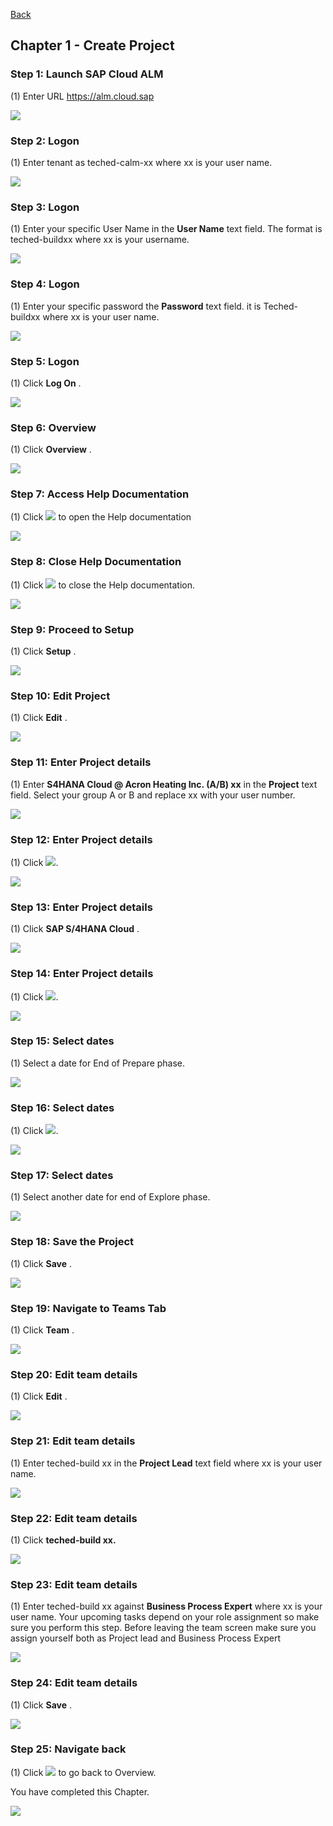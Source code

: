 [Back](/README.md)

## Chapter 1 \- Create Project

### Step 1: Launch SAP Cloud ALM



\(1\) Enter URL https://alm.cloud.sap

![](Markdown_files/img_0.png)



### Step 2: Logon



\(1\) Enter tenant as teched\-calm\-xx where xx is your user name.

![](Markdown_files/img_000.png)



### Step 3: Logon



\(1\) Enter your specific User Name in the  **User Name**  text field. The format is teched\-buildxx where xx is your username.

![](Markdown_files/img_001.png)



### Step 4: Logon



\(1\) Enter your specific password the  **Password**  text field. it is Teched\-buildxx where xx is your user name.

![](Markdown_files/img_002.png)



### Step 5: Logon



\(1\) Click  **Log On** .

![](Markdown_files/img_003.png)



### Step 6: Overview



\(1\) Click  **Overview** .

![](Markdown_files/img_004.png)



### Step 7: Access Help Documentation



\(1\) Click  ![](Markdown_files/fieldicon.png) to open the Help documentation

 

![](Markdown_files/img_005.png)



### Step 8: Close Help Documentation



\(1\) Click  ![](Markdown_files/fieldicon00.png) to close the Help documentation.

![](Markdown_files/img_006.png)



### Step 9: Proceed to Setup



\(1\) Click  **Setup** .

![](Markdown_files/img_007.png)



### Step 10: Edit Project



\(1\) Click  **Edit** .

![](Markdown_files/img_008.png)



### Step 11: Enter Project details



\(1\) Enter  **S4HANA Cloud &#64; Acron Heating Inc. \(A/B\) xx**  in the  **Project**  text field. Select your group A or B and replace xx with your user number.

![](Markdown_files/img_009.png)



### Step 12: Enter Project details



\(1\) Click  ![](Markdown_files/fieldicon01.png).

![](Markdown_files/img_010.png)



### Step 13: Enter Project details



\(1\) Click  **SAP S/4HANA Cloud** .

![](Markdown_files/img_011.png)



### Step 14: Enter Project details



\(1\) Click  ![](Markdown_files/fieldicon_10.png).

![](Markdown_files/img_012.png)



### Step 15: Select dates



\(1\) Select a date for End of Prepare phase.

![](Markdown_files/img_013.png)



### Step 16: Select dates



\(1\) Click  ![](Markdown_files/fieldicon_16.png).

![](Markdown_files/img_014.png)



### Step 17: Select dates



\(1\) Select another date for end of Explore phase.

![](Markdown_files/img_015.png)



### Step 18: Save the Project



\(1\) Click  **Save** .

![](Markdown_files/img_016.png)



### Step 19: Navigate to Teams Tab



\(1\) Click  **Team** .

![](Markdown_files/img_017.png)



### Step 20: Edit team details



\(1\) Click  **Edit** .

![](Markdown_files/img_018.png)



### Step 21: Edit team details



\(1\) Enter teched\-build xx in the  **Project Lead**  text field where xx is your user name.

![](Markdown_files/img_019.png)



### Step 22: Edit team details



\(1\) Click  **teched\-build xx.** 

![](Markdown_files/img_020.png)



### Step 23: Edit team details



\(1\) Enter teched\-build xx against  **Business Process Expert** where xx is your user name. Your upcoming tasks depend on your role assignment so make sure you perform this step. Before leaving the team screen make sure you assign yourself both as Project lead and Business Process Expert

 

![](Markdown_files/img_021.png)



### Step 24: Edit team details



\(1\) Click  **Save** .

![](Markdown_files/img_022.png)



### Step 25: Navigate back



\(1\) Click  ![](Markdown_files/fieldicon02.png) to go back to Overview. 

 

You have completed this Chapter.

![](Markdown_files/img_023.png)



